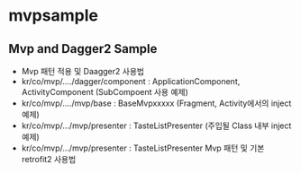 # mvpsample
Mvp and Dagger2 Sample
- 
* Mvp 패턴 적용 및 Daagger2 사용법
* kr/co/mvp/..../dagger/component : ApplicationComponent, ActivityComponent (SubCompoent 사용 예제)
* kr/co/mvp/..../mvp/base : BaseMvpxxxxx  (Fragment, Activity에서의 inject 예제)
* kr/co/mvp/.../mvp/presenter : TasteListPresenter (주입될 Class 내부 inject 예제)
* kr/co/mvp/.../mvp/presenter : TasteListPresenter Mvp 패턴 및 기본 retrofit2 사용법
